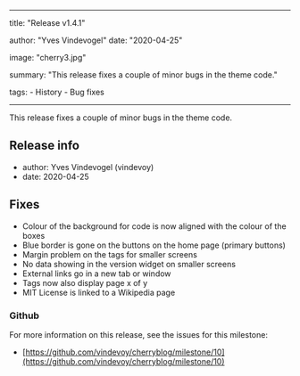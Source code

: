 ---

title: "Release v1.4.1"

author: "Yves Vindevogel"
date: "2020-04-25"

image: "cherry3.jpg"

summary: "This release fixes a couple of minor bugs in the theme code."

tags:
    - History
    - Bug fixes

----------

This release fixes a couple of minor bugs in the theme code.

## Release info

- author: Yves Vindevogel (vindevoy)
- date: 2020-04-25

## Fixes

- Colour of the background for code is now aligned with the colour of the boxes
- Blue border is gone on the buttons on the home page (primary buttons)
- Margin problem on the tags for smaller screens
- No data showing in the version widget on smaller screens
- External links go in a new tab or window
- Tags now also display page x of y
- MIT License is linked to a Wikipedia page

### Github 

For more information on this release, see the issues for this milestone:

- [https://github.com/vindevoy/cherryblog/milestone/10](https://github.com/vindevoy/cherryblog/milestone/10)